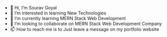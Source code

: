 - 👋 Hi, I’m Sourav Goyal
- 👀 I’m interested in learning New Technologies
- 🌱 I’m currently learning MERN Stack Web Development
- 💞️ I’m looking to collaborate on MERN Stack Web Development Company
- 📫 How to reach me is to Just leave a message on my portfolio website

<!---
Sourav-Goyal19/Sourav-Goyal19 is a ✨ special ✨ repository because its `README.md` (this file) appears on your GitHub profile.
You can click the Preview link to take a look at your changes.
--->
